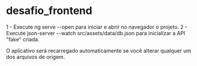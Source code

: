 # desafio_frontend

1 - Execute ng serve --open para iniciar e abrir no navegador o projeto.
2 - Execute json-server --watch src/assets/data/db.json para inicializar a API "fake" criada.

O aplicativo será recarregado automaticamente se você alterar qualquer um dos arquivos de origem.
